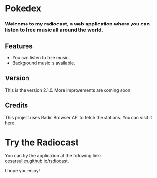 # Pokedex

### Welcome to my radiocast, a web application where you can listen to free music all around the world.

## Features

- You can listen to free music.
- Background music is available.

## Version

This is the version 2.1.0. More improvements are coming soon.

## Credits

This project uses Radio Browser API to fetch the stations. You can visit it [here](https://de1.api.radio-browser.info/).

# Try the Radiocast

You can try the application at the following link: [cesarsullen.github.io/radiocast](https://cesarsullen.github.io/radiocast).

I hope you enjoy!
